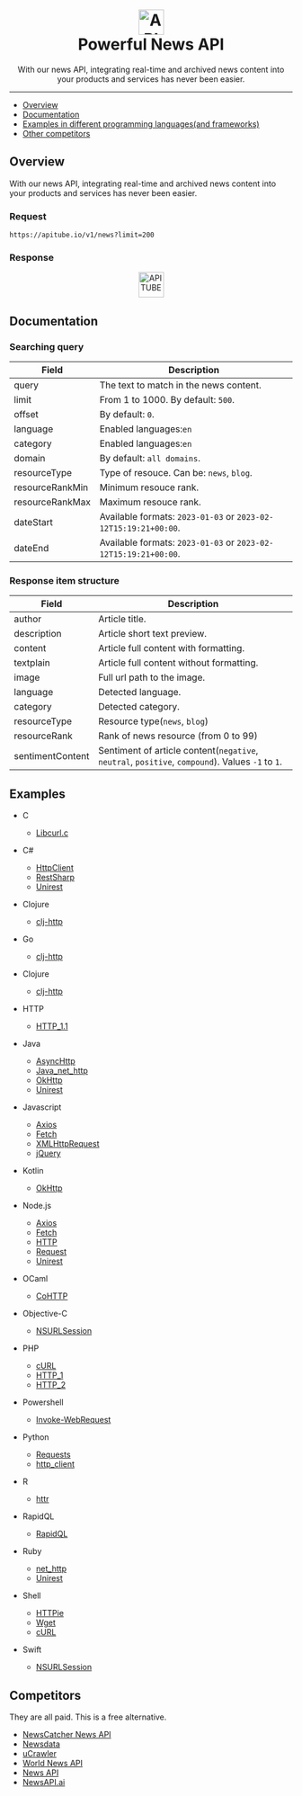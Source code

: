 <h1 align="center">
  <img src="https://apitube.pub/images/github/apitube.png" alt="APITUBE - News API" height="45">
  <br/>
  Powerful News API
</h1>
<div align="center">
  With our news API, integrating real-time and archived news content into your products and services has never been easier.
</div>

<hr/>

- [Overview](#overview)
- [Documentation](#documentation)
- [Examples in different programming languages(and frameworks)](#examples)
- [Other competitors](#competitors)

## Overview
With our news API, integrating real-time and archived news content into your products and services has never been easier.

### Request
```
https://apitube.io/v1/news?limit=200
```

### Response
<p align="center">
<img src="https://apitube.pub/images/github/apitube.png" alt="APITUBE - News API" height="45">
</p>    

## Documentation

### Searching query

Field | Description
------|------------
query | The text to match in the news content.
limit | From 1 to 1000. By default: <code>500</code>.
offset | By default: <code>0</code>.
language | Enabled languages:<code>en</code>
category | Enabled languages:<code>en</code>
domain | By default: <code>all domains</code>.
resourceType | Type of resouce. Can be: <code>news</code>, <code>blog</code>.
resourceRankMin | Minimum resouce rank.
resourceRankMax | Maximum resouce rank.
dateStart | Available formats: <code>2023-01-03</code> or <code>2023-02-12T15:19:21+00:00</code>.
dateEnd | Available formats: <code>2023-01-03</code> or <code>2023-02-12T15:19:21+00:00</code>.

### Response item structure

Field | Description
------|------------
author | Article title.
description | Article short text preview.
content | Article full content with formatting.
textplain | Article full content without formatting.
image | Full url path to the image.
language | Detected language.
category | Detected category.
resourceType | Resource type(<code>news</code>, <code>blog</code>)
resourceRank | Rank of news resource (from 0 to 99)
sentimentContent | Sentiment of article content(<code>negative</code>, <code>neutral</code>, <code>positive</code>, <code>compound</code>). Values <code>-1</code> to <code>1</code>.

## Examples
- C
  - [Libcurl.c](https://github.com/apitube/documentation/blob/master/examples/C/Libcurl.c)

- C#
  - [HttpClient](https://github.com/apitube/documentation/blob/master/examples/C%23/HttpClient.cs)
  - [RestSharp](https://github.com/apitube/documentation/blob/master/examples/C%23/RestSharp.cs)
  - [Unirest](https://github.com/apitube/documentation/blob/master/examples/C%23/Unirest.cs)

- Clojure
  - [clj-http](https://github.com/apitube/documentation/blob/master/examples/Clojure/clj-http.clj)

- Go
  - [clj-http](https://github.com/apitube/documentation/blob/master/examples/Go/NewRequest.go)

- Clojure
  - [clj-http](https://github.com/apitube/documentation/blob/master/examples/Clojure/clj-http.clj)

- HTTP
  - [HTTP_1.1](https://github.com/apitube/documentation/blob/master/examples/HTTP/HTTP_1.1)

- Java
  - [AsyncHttp](https://github.com/apitube/documentation/blob/master/examples/Java/AsyncHttp.java)
  - [Java_net_http](https://github.com/apitube/documentation/blob/master/examples/Java/Java_net_http.java)
  - [OkHttp](https://github.com/apitube/documentation/blob/master/examples/Java/OkHttp.java)
  - [Unirest](https://github.com/apitube/documentation/blob/master/examples/Java/Unirest.java)

- Javascript
  - [Axios](https://github.com/apitube/documentation/blob/master/examples/Javascript/Axios.js)
  - [Fetch](https://github.com/apitube/documentation/blob/master/examples/Javascript/Fetch.js)
  - [XMLHttpRequest](https://github.com/apitube/documentation/blob/master/examples/Javascript/XMLHttpRequest.js)
  - [jQuery](https://github.com/apitube/documentation/blob/master/examples/Javascript/jQuery.js)

- Kotlin
  - [OkHttp](https://github.com/apitube/documentation/blob/master/examples/Kotlin/OkHttp.kt)

- Node.js
  - [Axios](https://github.com/apitube/documentation/blob/master/examples/Node.js/Axios.js)
  - [Fetch](https://github.com/apitube/documentation/blob/master/examples/Node.js/Fetch.js)
  - [HTTP](https://github.com/apitube/documentation/blob/master/examples/Node.js/HTTP.js)
  - [Request](https://github.com/apitube/documentation/blob/master/examples/Node.js/Request.js)
  - [Unirest](https://github.com/apitube/documentation/blob/master/examples/Node.js/Unirest.js)

- OCaml
  - [CoHTTP](https://github.com/apitube/documentation/blob/master/examples/OCaml/CoHTTP.ml)

- Objective-C
  - [NSURLSession](https://github.com/apitube/documentation/blob/master/examples/Objective-C/NSURLSession.m)

- PHP
  - [cURL](https://github.com/apitube/documentation/blob/master/examples/PHP/cURL.php)
  - [HTTP_1](https://github.com/apitube/documentation/blob/master/examples/PHP/HTTP_1.php)
  - [HTTP_2](https://github.com/apitube/documentation/blob/master/examples/PHP/HTTP_2.php)

- Powershell
  - [Invoke-WebRequest](https://github.com/apitube/documentation/blob/master/examples/Powershell/Invoke-WebRequest.ps1)

- Python
  - [Requests](https://github.com/apitube/documentation/blob/master/examples/Python/Requests.py)
  - [http_client](https://github.com/apitube/documentation/blob/master/examples/Python/http_client.py)

- R
  - [httr](https://github.com/apitube/documentation/blob/master/examples/R/httr.r)

- RapidQL
  - [RapidQL](https://github.com/apitube/documentation/blob/master/examples/RapidQL/RapidQL.js)

- Ruby
  - [net_http](https://github.com/apitube/documentation/blob/master/examples/Ruby/net_http.rb)
  - [Unirest](https://github.com/apitube/documentation/blob/master/examples/Ruby/Unirest.rb)

- Shell
  - [HTTPie](https://github.com/apitube/documentation/blob/master/examples/Shell/HTTPie)
  - [Wget](https://github.com/apitube/documentation/blob/master/examples/Shell/Wget)
  - [cURL](https://github.com/apitube/documentation/blob/master/examples/Shell/cURL)

- Swift
  - [NSURLSession](https://github.com/apitube/documentation/blob/master/examples/Swift/NSURLSession.swift)

## Competitors
They are all paid. This is a free alternative.
- [NewsCatcher News API](https://newscatcherapi.com/)
- [Newsdata](https://newsdata.io/)
- [uCrawler](https://ucrawler.app)
- [World News API](https://worldnewsapi.com/)
- [News API](https://newsapi.org/)
- [NewsAPI.ai](https://www.newsapi.ai/)
